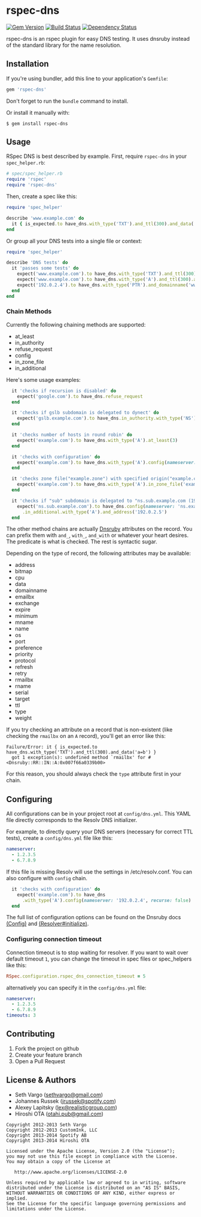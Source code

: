 # rspec-dns

[![Gem Version](https://badge.fury.io/rb/rspec-dns.svg)](http://badge.fury.io/rb/rspec-dns)
[![Build Status](https://travis-ci.org/spotify/rspec-dns.png?branch=master)](https://travis-ci.org/spotify/rspec-dns)
[![Dependency Status](https://gemnasium.com/spotify/rspec-dns.png)](https://gemnasium.com/spotify/rspec-dns)

rspec-dns is an rspec plugin for easy DNS testing. It uses dnsruby instead of the standard library for the name resolution.

## Installation

If you're using bundler, add this line to your application's `Gemfile`:

```ruby
gem 'rspec-dns'
```

Don't forget to run the `bundle` command to install.

Or install it manually with:

    $ gem install rspec-dns

## Usage

RSpec DNS is best described by example. First, require `rspec-dns` in your `spec_helper.rb`:

```ruby
# spec/spec_helper.rb
require 'rspec'
require 'rspec-dns'
```

Then, create a spec like this:

```ruby
require 'spec_helper'

describe 'www.example.com' do
  it { is_expected.to have_dns.with_type('TXT').and_ttl(300).and_data('a=b') }
end
```

Or group all your DNS tests into a single file or context:

```ruby
require 'spec_helper'

describe 'DNS tests' do
  it 'passes some tests' do
    expect('www.example.com').to have_dns.with_type('TXT').and_ttl(300).and_data('a=b')
    expect('www.example.com').to have_dns.with_type('A').and_ttl(300).and_address('192.0.2.4')
    expect('192.0.2.4').to have_dns.with_type('PTR').and_domainname('www.example.com')
  end
end
```

### Chain Methods

Currently the following chaining methods are supported:

- at_least
- in_authority
- refuse_request
- config
- in_zone_file
- in_additional

Here's some usage examples:

```ruby
  it 'checks if recursion is disabled' do
    expect('google.com').to have_dns.refuse_request
  end

  it 'checks if gslb subdomain is delegated to dynect' do
    expect('gslb.example.com').to have_dns.in_authority.with_type('NS').and_domainname(/dynect/).at_least(3)
  end

  it 'checks number of hosts in round robin' do
    expect('example.com').to have_dns.with_type('A').at_least(3)
  end

  it 'checks with configuration' do
    expect('example.com').to have_dns.with_type('A').config(nameserver: '192.0.2.4')
  end

  it 'checks zone file("example.zone") with specified origin("example.com.")' do
    expect('example.com').to have_dns.with_type('A').in_zone_file('example.zone', 'example.com.')
  end

  it 'checks if "sub" subdomain is delegated to "ns.sub.example.com (192.0.2.5)",' do
    expect('ns.sub.example.com').to have_dns.config(nameserver: 'ns.example.com', recurse: false)
      .in_additional.with_type('A').and_address('192.0.2.5')
  end
```

The other method chains are actually [Dnsruby](http://www.rubydoc.info/gems/dnsruby/Dnsruby/RR) attributes on the record. You can prefix them with `and_`, `with_`, `and_with` or whatever your heart desires. The predicate is what is checked. The rest is syntactic sugar.

Depending on the type of record, the following attributes may be available:

- address
- bitmap
- cpu
- data
- domainname
- emailbx
- exchange
- expire
- minimum
- mname
- name
- os
- port
- preference
- priority
- protocol
- refresh
- retry
- rmailbx
- rname
- serial
- target
- ttl
- type
- weight

If you try checking an attribute on a record that is non-existent (like checking the `rmailbx` on an `A` record), you'll get an error like this:

```text
Failure/Error: it { is_expected.to have_dns.with_type('TXT').and_ttl(300).and_data('a=b') }
  got 1 exception(s): undefined method `rmailbx' for #<Dnsruby::RR::IN::A:0x007f66a0339b00>
```

For this reason, you should always check the `type` attribute first in your chain.

## Configuring

All configurations can be in your project root at `config/dns.yml`. This YAML file directly corresponds to the Resolv DNS initializer.

For example, to directly query your DNS servers (necessary for correct TTL tests), create a `config/dns.yml` file like this:

```yaml
nameserver:
  - 1.2.3.5
  - 6.7.8.9
```

If this file is missing Resolv will use the settings in /etc/resolv.conf.
You can also configure with `config` chain.

```ruby
  it 'checks with configuration' do
    expect('example.com').to have_dns
      .with_type('A').config(nameserver: '192.0.2.4', recurse: false)
  end
```

The full list of configuration options can be found on the Dnsruby docs
[(Config)](http://www.rubydoc.info/gems/dnsruby/Dnsruby/Config) and [(Resolver#initialize)](http://www.rubydoc.info/gems/dnsruby/Dnsruby/Resolver:initialize).

### Configuring connection timeout

Connection timeout is to stop waiting for resolver.
If you want to wait over default timeout `1`,
you can change the timeout in spec files or spec_helpers like this:

```ruby
RSpec.configuration.rspec_dns_connection_timeout = 5
```

alternatively you can specify it in the `config/dns.yml` file:

```yaml
nameserver:
  - 1.2.3.5
  - 6.7.8.9
timeouts: 3
```

## Contributing

1. Fork the project on github
2. Create your feature branch
3. Open a Pull Request

## License & Authors

- Seth Vargo (sethvargo@gmail.com)
- Johannes Russek (jrussek@spotify.com)
- Alexey Lapitsky (lex@realisticgroup.com)
- Hiroshi OTA (otahi.pub@gmail.com)

```text
Copyright 2012-2013 Seth Vargo
Copyright 2012-2013 CustomInk, LLC
Copyright 2013-2014 Spotify AB
Copyright 2013-2014 Hiroshi OTA

Licensed under the Apache License, Version 2.0 (the "License");
you may not use this file except in compliance with the License.
You may obtain a copy of the License at

   http://www.apache.org/licenses/LICENSE-2.0

Unless required by applicable law or agreed to in writing, software
distributed under the License is distributed on an "AS IS" BASIS,
WITHOUT WARRANTIES OR CONDITIONS OF ANY KIND, either express or implied.
See the License for the specific language governing permissions and
limitations under the License.
```
